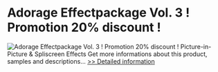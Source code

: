 # Adorage Effectpackage Vol. 3 ! Promotion 20% discount !
![Adorage Effectpackage Vol. 3 ! Promotion 20% discount !](https://mycommerce.akamaized.net/api/pimages/P300056648/BIG/300056648.JPG)
Picture-in-Picture & Spliscreen Effects
 Get more informations about this product, samples and descriptions...
[>> Detailed information](https://secure.element5.com/esales/product.html?productid=300056648&affiliateid=200057808)